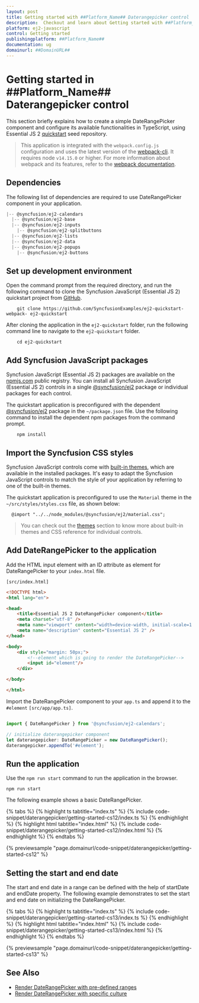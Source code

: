 ```yaml
---
layout: post
title: Getting started with ##Platform_Name## Daterangepicker control | Syncfusion
description:  Checkout and learn about Getting started with ##Platform_Name## Daterangepicker control of Syncfusion Essential JS 2 and more details.
platform: ej2-javascript
control: Getting started 
publishingplatform: ##Platform_Name##
documentation: ug
domainurl: ##DomainURL##
---
```


# Getting started in ##Platform_Name## Daterangepicker control

This section briefly explains how to create a simple DateRangePicker component and configure its available functionalities in TypeScript, using Essential JS 2 [quickstart](https://github.com/SyncfusionExamples/ej2-quickstart-webpack-) seed repository.

> This application is integrated with the `webpack.config.js` configuration and uses the latest version of the [webpack-cli](https://webpack.js.org/api/cli/#commands). It requires node `v14.15.0` or higher. For more information about webpack and its features, refer to the [webpack documentation](https://webpack.js.org/guides/getting-started/).

## Dependencies

The following list of dependencies are required to use DateRangePicker component in your application.

```javascript
|-- @syncfusion/ej2-calendars
  |-- @syncfusion/ej2-base
  |-- @syncfusion/ej2-inputs
    |-- @syncfusion/ej2-splitbuttons
  |-- @syncfusion/ej2-lists
  |-- @syncfusion/ej2-data
  |-- @syncfusion/ej2-popups
    |-- @syncfusion/ej2-buttons
```

## Set up development environment

Open the command prompt from the required directory, and run the following command to clone the Syncfusion JavaScript (Essential JS 2) quickstart project from [GitHub](https://github.com/SyncfusionExamples/ej2-quickstart-webpack-).

```
    git clone https://github.com/SyncfusionExamples/ej2-quickstart-webpack- ej2-quickstart
```

After cloning the application in the `ej2-quickstart` folder, run the following command line to navigate to the `ej2-quickstart` folder.

```
    cd ej2-quickstart
```

## Add Syncfusion JavaScript packages

Syncfusion JavaScript (Essential JS 2) packages are available on the [npmjs.com](https://www.npmjs.com/~syncfusionorg) public registry. You can install all Syncfusion JavaScript (Essential JS 2) controls in a single [@syncfusion/ej2](https://www.npmjs.com/package/@syncfusion/ej2) package or individual packages for each control.

The quickstart application is preconfigured with the dependent [@syncfusion/ej2](https://www.npmjs.com/package/@syncfusion/ej2) package in the `~/package.json` file. Use the following command to install the dependent npm packages from the command prompt.

```
    npm install
```

## Import the Syncfusion CSS styles

Syncfusion JavaScript controls come with [built-in themes](https://ej2.syncfusion.com/documentation/appearance/theme/), which are available in the installed packages. It's easy to adapt the Syncfusion JavaScript controls to match the style of your application by referring to one of the built-in themes.

The quickstart application is preconfigured to use the `Material` theme in the `~/src/styles/styles.css` file, as shown below: 

```
  @import "../../node_modules/@syncfusion/ej2/material.css";
```

> You can check out the [themes](https://ej2.syncfusion.com/documentation/appearance/theme/) section to know more about built-in themes and CSS reference for individual controls.

## Add DateRangePicker to the application

Add the HTML input element with an ID attribute as element for DateRangePicker to your `index.html` file.

`[src/index.html]`

```html
<!DOCTYPE html>
<html lang="en">

<head>
    <title>Essential JS 2 DateRangePicker component</title>
    <meta charset="utf-8" />
    <meta name="viewport" content="width=device-width, initial-scale=1.0, user-scalable=no" />
    <meta name="description" content="Essential JS 2" />
</head>

<body>
    <div style="margin: 50px;">
        <!--element which is going to render the DateRangePicker-->
        <input id="element"/>
    </div>

</body>

</html>
```

Import the  DateRangePicker component to your `app.ts` and append it to the `#element`
`[src/app/app.ts]`.

```ts

import { DateRangePicker } from '@syncfusion/ej2-calendars';

// initialize daterangepicker component
let daterangepicker: DateRangePicker = new DateRangePicker();
daterangepicker.appendTo('#element');

```

## Run the application

Use the `npm run start` command to run the application in the browser.

```
npm run start
```

The following example shows a basic DateRangePicker.

{% tabs %}
{% highlight ts tabtitle="index.ts" %}
{% include code-snippet/daterangepicker/getting-started-cs12/index.ts %}
{% endhighlight %}
{% highlight html tabtitle="index.html" %}
{% include code-snippet/daterangepicker/getting-started-cs12/index.html %}
{% endhighlight %}
{% endtabs %}
          
{% previewsample "page.domainurl/code-snippet/daterangepicker/getting-started-cs12" %}

## Setting the start and end date

The start and end date in a range can be defined with the help of startDate and endDate property. The following example demonstrates to set the start and end date on initializing the DateRangePicker.

{% tabs %}
{% highlight ts tabtitle="index.ts" %}
{% include code-snippet/daterangepicker/getting-started-cs13/index.ts %}
{% endhighlight %}
{% highlight html tabtitle="index.html" %}
{% include code-snippet/daterangepicker/getting-started-cs13/index.html %}
{% endhighlight %}
{% endtabs %}
          
{% previewsample "page.domainurl/code-snippet/daterangepicker/getting-started-cs13" %}

## See Also

* [Render DateRangePicker with pre-defined ranges](./customization#preset-ranges)
* [Render DateRangePicker with specific culture](./globalization)
